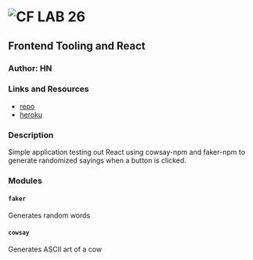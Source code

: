 ![CF](http://i.imgur.com/7v5ASc8.png) LAB 26
=================================================

## Frontend Tooling and React

### Author: HN

### Links and Resources
* [repo](https://github.com/sarkis74/lab-26-401n12)
* [heroku](https://lab-26-401n12.herokuapp.com/)

### Description
Simple application testing out React using cowsay-npm and faker-npm to generate randomized sayings when a button is clicked.

### Modules
#### `faker`
Generates random words

#### `cowsay`
Generates ASCII art of a cow
